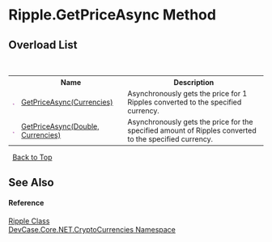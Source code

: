# Ripple.GetPriceAsync Method 
 


## Overload List
&nbsp;<table><tr><th></th><th>Name</th><th>Description</th></tr><tr><td>![Public method](media/pubmethod.gif "Public method")</td><td><a href="M_DevCase_Core_NET_CryptoCurrencies_Ripple_GetPriceAsync">GetPriceAsync(Currencies)</a></td><td>
Asynchronously gets the price for 1 Ripples converted to the specified currency.</td></tr><tr><td>![Public method](media/pubmethod.gif "Public method")</td><td><a href="M_DevCase_Core_NET_CryptoCurrencies_Ripple_GetPriceAsync_1">GetPriceAsync(Double, Currencies)</a></td><td>
Asynchronously gets the price for the specified amount of Ripples converted to the specified currency.</td></tr></table>&nbsp;
<a href="#ripple.getpriceasync-method">Back to Top</a>

## See Also


#### Reference
<a href="T_DevCase_Core_NET_CryptoCurrencies_Ripple">Ripple Class</a><br /><a href="N_DevCase_Core_NET_CryptoCurrencies">DevCase.Core.NET.CryptoCurrencies Namespace</a><br />